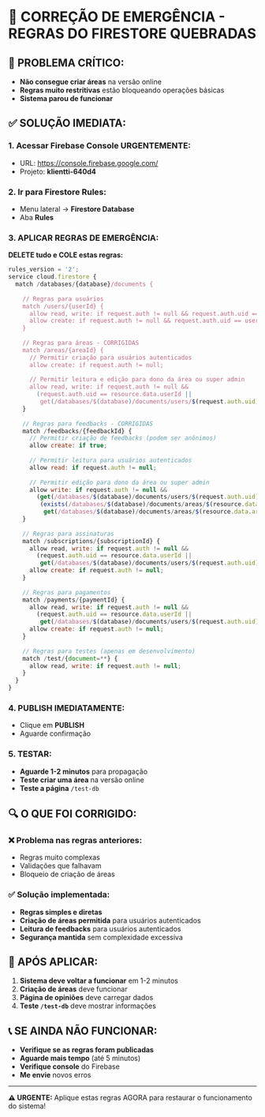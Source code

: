 # 🚨 CORREÇÃO DE EMERGÊNCIA - REGRAS DO FIRESTORE QUEBRADAS

## 🚨 PROBLEMA CRÍTICO:
- **Não consegue criar áreas** na versão online
- **Regras muito restritivas** estão bloqueando operações básicas
- **Sistema parou de funcionar**

## ✅ SOLUÇÃO IMEDIATA:

### 1. Acessar Firebase Console URGENTEMENTE:
- URL: https://console.firebase.google.com/
- Projeto: **klientti-640d4**

### 2. Ir para Firestore Rules:
- Menu lateral → **Firestore Database**
- Aba **Rules**

### 3. APLICAR REGRAS DE EMERGÊNCIA:
**DELETE tudo e COLE estas regras:**

```javascript
rules_version = '2';
service cloud.firestore {
  match /databases/{database}/documents {
    
    // Regras para usuários
    match /users/{userId} {
      allow read, write: if request.auth != null && request.auth.uid == userId;
      allow create: if request.auth != null && request.auth.uid == userId;
    }
    
    // Regras para áreas - CORRIGIDAS
    match /areas/{areaId} {
      // Permitir criação para usuários autenticados
      allow create: if request.auth != null;
      
      // Permitir leitura e edição para dono da área ou super admin
      allow read, write: if request.auth != null && 
        (request.auth.uid == resource.data.userId || 
         get(/databases/$(database)/documents/users/$(request.auth.uid)).data.role == 'super_admin');
    }
    
    // Regras para feedbacks - CORRIGIDAS
    match /feedbacks/{feedbackId} {
      // Permitir criação de feedbacks (podem ser anônimos)
      allow create: if true;
      
      // Permitir leitura para usuários autenticados
      allow read: if request.auth != null;
      
      // Permitir edição para dono da área ou super admin
      allow write: if request.auth != null && 
        (get(/databases/$(database)/documents/users/$(request.auth.uid)).data.role == 'super_admin' ||
         (exists(/databases/$(database)/documents/areas/$(resource.data.areaId)) &&
          get(/databases/$(database)/documents/areas/$(resource.data.areaId)).data.userId == request.auth.uid));
    }
    
    // Regras para assinaturas
    match /subscriptions/{subscriptionId} {
      allow read, write: if request.auth != null && 
        (request.auth.uid == resource.data.userId || 
         get(/databases/$(database)/documents/users/$(request.auth.uid)).data.role == 'super_admin');
      allow create: if request.auth != null;
    }
    
    // Regras para pagamentos
    match /payments/{paymentId} {
      allow read, write: if request.auth != null && 
        (request.auth.uid == resource.data.userId || 
         get(/databases/$(database)/documents/users/$(request.auth.uid)).data.role == 'super_admin');
      allow create: if request.auth != null;
    }
    
    // Regras para testes (apenas em desenvolvimento)
    match /test/{document=**} {
      allow read, write: if request.auth != null;
    }
  }
}
```

### 4. PUBLISH IMEDIATAMENTE:
- Clique em **PUBLISH**
- Aguarde confirmação

### 5. TESTAR:
- **Aguarde 1-2 minutos** para propagação
- **Teste criar uma área** na versão online
- **Teste a página** `/test-db`

## 🔍 O QUE FOI CORRIGIDO:

### ❌ **Problema nas regras anteriores:**
- Regras muito complexas
- Validações que falhavam
- Bloqueio de criação de áreas

### ✅ **Solução implementada:**
- **Regras simples e diretas**
- **Criação de áreas permitida** para usuários autenticados
- **Leitura de feedbacks** para usuários autenticados
- **Segurança mantida** sem complexidade excessiva

## 🚀 APÓS APLICAR:

1. **Sistema deve voltar a funcionar** em 1-2 minutos
2. **Criação de áreas** deve funcionar
3. **Página de opiniões** deve carregar dados
4. **Teste `/test-db`** deve mostrar informações

## 📞 SE AINDA NÃO FUNCIONAR:

- **Verifique se as regras foram publicadas**
- **Aguarde mais tempo** (até 5 minutos)
- **Verifique console** do Firebase
- **Me envie** novos erros

---

**⚠️ URGENTE:** Aplique estas regras AGORA para restaurar o funcionamento do sistema!
